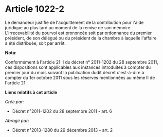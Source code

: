 # Article 1022-2

Le demandeur justifie de l'acquittement de la contribution pour l'aide juridique au plus tard au moment de la remise de son
mémoire. L'irrecevabilité du pourvoi est prononcée soit par ordonnance du premier président, de son délégué ou du président
de la chambre à laquelle l'affaire a été distribuée, soit par arrêt.

**Nota:**

Conformément à l'article 21 II du décret n° 2011-1202 du 28 septembre 2011, ces dispositions sont applicables aux instances
introduites à compter du premier jour du mois suivant la publication dudit décret c'est-à-dire à compter du 1er octobre 2011
sous les réserves mentionnées au même II de l'article 21.

**Liens relatifs à cet article**

_Créé par_:

  - Décret n°2011-1202 du 28 septembre 2011 - art. 6

_Abrogé par_:

  - Décret n°2013-1280 du 29 décembre 2013 - art. 2
